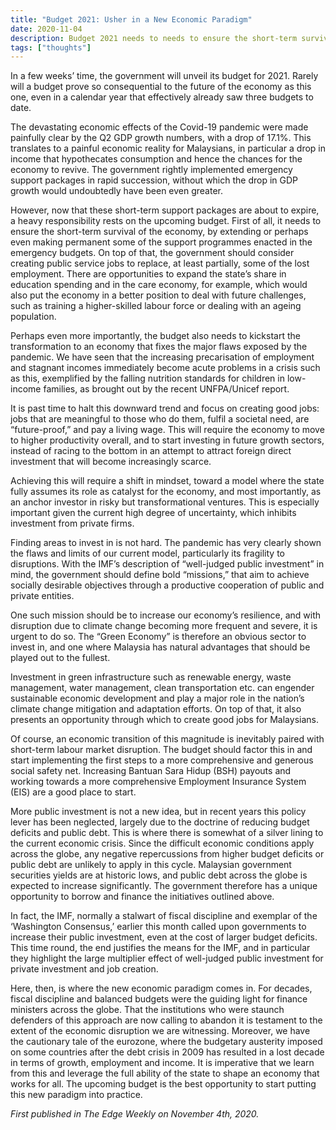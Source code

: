 ```yaml
---
title: "Budget 2021: Usher in a New Economic Paradigm"
date: 2020-11-04
description: Budget 2021 needs to needs to ensure the short-term survival of the economy, and more importantly, kickstart the transformation to an economy that fixes the major flaws exposed by the pandemic.
tags: ["thoughts"]
---
```



In a few weeks’ time, the government will unveil its budget for 2021. Rarely will a budget prove so consequential to the future of the economy as this one, even in a calendar year that effectively already saw three budgets to date.

The devastating economic effects of the Covid-19 pandemic were made painfully clear by the Q2 GDP growth numbers, with a drop of 17.1%. This translates to a painful economic reality for Malaysians, in particular a drop in income that hypothecates consumption and hence the chances for the economy to revive. The government rightly implemented emergency support packages in rapid succession, without which the drop in GDP growth would undoubtedly have been even greater.

However, now that these short-term support packages are about to expire, a heavy responsibility rests on the upcoming budget. First of all, it needs to ensure the short-term survival of the economy, by extending or perhaps even making permanent some of the support programmes enacted in the emergency budgets. On top of that, the government should consider creating public service jobs to replace, at least partially, some of the lost employment. There are opportunities to expand the state’s share in education spending and in the care economy, for example, which would also put the economy in a better position to deal with future challenges, such as training a higher-skilled labour force or dealing with an ageing population.

Perhaps even more importantly, the budget also needs to kickstart the transformation to an economy that fixes the major flaws exposed by the pandemic. We have seen that the increasing precarisation of employment and stagnant incomes immediately become acute problems in a crisis such as this, exemplified by the falling nutrition standards for children in low-income families, as brought out by the recent UNFPA/Unicef report.

It is past time to halt this downward trend and focus on creating good jobs: jobs that are meaningful to those who do them, fulfil a societal need, are “future-proof,” and pay a living wage. This will require the economy to move to higher productivity overall, and to start investing in future growth sectors, instead of racing to the bottom in an attempt to attract foreign direct investment that will become increasingly scarce.

Achieving this will require a shift in mindset, toward a model where the state fully assumes its role as catalyst for the economy, and most importantly, as an anchor investor in risky but transformational ventures. This is especially important given the current high degree of uncertainty, which inhibits investment from private firms.

Finding areas to invest in is not hard. The pandemic has very clearly shown the flaws and limits of our current model, particularly its fragility to disruptions. With the IMF’s description of “well-judged public investment” in mind, the government should define bold “missions,” that aim to achieve socially desirable objectives through a productive cooperation of public and private entities.

One such mission should be to increase our economy’s resilience, and with disruption due to climate change becoming more frequent and severe, it is urgent to do so. The “Green Economy” is therefore an obvious sector to invest in, and one where Malaysia has natural advantages that should be played out to the fullest.

Investment in green infrastructure such as renewable energy, waste management, water management, clean transportation etc. can engender sustainable economic development and play a major role in the nation’s climate change mitigation and adaptation efforts. On top of that, it also presents an opportunity through which to create good jobs for Malaysians.

Of course, an economic transition of this magnitude is inevitably paired with short-term labour market disruption. The budget should factor this in and start implementing the first steps to a more comprehensive and generous social safety net. Increasing Bantuan Sara Hidup (BSH) payouts and working towards a more comprehensive Employment Insurance System (EIS) are a good place to start.

More public investment is not a new idea, but in recent years this policy lever has been neglected, largely due to the doctrine of reducing budget deficits and public debt. This is where there is somewhat of a silver lining to the current economic crisis. Since the difficult economic conditions apply across the globe, any negative repercussions from higher budget deficits or public debt are unlikely to apply in this cycle. Malaysian government securities yields are at historic lows, and public debt across the globe is expected to increase significantly. The government therefore has a unique opportunity to borrow and finance the initiatives outlined above.

In fact, the IMF, normally a stalwart of fiscal discipline and exemplar of the ‘Washington Consensus,’ earlier this month called upon governments to increase their public investment, even at the cost of larger budget deficits. This time round, the end justifies the means for the IMF, and in particular they highlight the large multiplier effect of well-judged public investment for private investment and job creation.

Here, then, is where the new economic paradigm comes in. For decades, fiscal discipline and balanced budgets were the guiding light for finance ministers across the globe. That the institutions who were staunch defenders of this approach are now calling to abandon it is testament to the extent of the economic disruption we are witnessing. Moreover, we have the cautionary tale of the eurozone, where the budgetary austerity imposed on some countries after the debt crisis in 2009 has resulted in a lost decade in terms of growth, employment and income. It is imperative that we learn from this and leverage the full ability of the state to shape an economy that works for all. The upcoming budget is the best opportunity to start putting this new paradigm into practice.

_First published in The Edge Weekly on November 4th, 2020._
